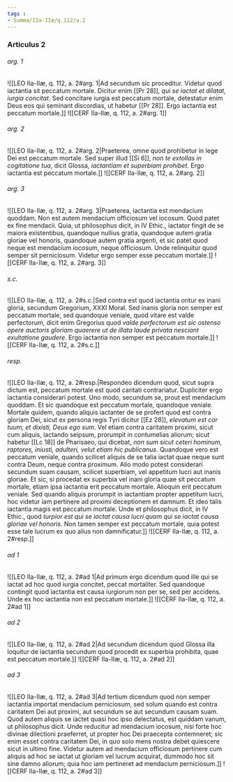 ```yaml
---
tags : 
- Summa/IIa-IIæ/q.112/a.2
---
```


### Articulus 2

###### arg. 1
![[LEO IIa-IIæ, q. 112, a. 2#arg. 1|Ad secundum sic proceditur. Videtur quod iactantia sit peccatum mortale. Dicitur enim [[Pr 28]], *qui se iactat et dilatat, iurgia concitat*. Sed concitare iurgia est peccatum mortale, detestatur enim Deus eos qui seminant discordias, ut habetur [[Pr 28]]. Ergo iactantia est peccatum mortale.]]
![[CERF IIa-IIæ, q. 112, a. 2#arg. 1]]

###### arg. 2
![[LEO IIa-IIæ, q. 112, a. 2#arg. 2|Praeterea, omne quod prohibetur in lege Dei est peccatum mortale. Sed super illud [[Si 6]], *non te extollas in cogitatione tua*, dicit Glossa, *iactantiam et superbiam prohibet*. Ergo iactantia est peccatum mortale.]]
![[CERF IIa-IIæ, q. 112, a. 2#arg. 2]]

###### arg. 3
![[LEO IIa-IIæ, q. 112, a. 2#arg. 3|Praeterea, iactantia est mendacium quoddam. Non est autem mendacium officiosum vel iocosum. Quod patet ex fine mendacii. Quia, ut philosophus dicit, in IV Ethic., iactator fingit de se maiora existentibus, quandoque nullius gratia, quandoque autem gratia gloriae vel honoris, quandoque autem gratia argenti, et sic patet quod neque est mendacium iocosum, neque officiosum. Unde relinquitur quod semper sit perniciosum. Videtur ergo semper esse peccatum mortale.]]
![[CERF IIa-IIæ, q. 112, a. 2#arg. 3]]

###### s.c.
![[LEO IIa-IIæ, q. 112, a. 2#s.c.|Sed contra est quod iactantia oritur ex inani gloria, secundum Gregorium, XXXI Moral. Sed inanis gloria non semper est peccatum mortale, sed quandoque veniale, quod vitare est valde perfectorum, dicit enim Gregorius quod *valde perfectorum est sic ostenso opere auctoris gloriam quaerere ut de illata laude privata nesciant exultatione gaudere*. Ergo iactantia non semper est peccatum mortale.]]
![[CERF IIa-IIæ, q. 112, a. 2#s.c.]]

###### resp.
![[LEO IIa-IIæ, q. 112, a. 2#resp.|Respondeo dicendum quod, sicut supra dictum est, peccatum mortale est quod caritati contrariatur. Dupliciter ergo iactantia considerari potest. Uno modo, secundum se, prout est mendacium quoddam. Et sic quandoque est peccatum mortale, quandoque veniale. Mortale quidem, quando aliquis iactanter de se profert quod est contra gloriam Dei, sicut ex persona regis Tyri dicitur [[Ez 28]], *elevatum est cor tuum, et dixisti, Deus ego sum*. Vel etiam contra caritatem proximi, sicut cum aliquis, iactando seipsum, prorumpit in contumelias aliorum; sicut habetur [[Lc 18]] de Pharisaeo, qui dicebat, *non sum sicut ceteri hominum, raptores, iniusti, adulteri, velut etiam hic publicanus*. Quandoque vero est peccatum veniale, quando scilicet aliquis de se talia iactat quae neque sunt contra Deum, neque contra proximum. Alio modo potest considerari secundum suam causam, scilicet superbiam, vel appetitum lucri aut inanis gloriae. Et sic, si procedat ex superbia vel inani gloria quae sit peccatum mortale, etiam ipsa iactantia erit peccatum mortale. Alioquin erit peccatum veniale. Sed quando aliquis prorumpit in iactantiam propter appetitum lucri, hoc videtur iam pertinere ad proximi deceptionem et damnum. Et ideo talis iactantia magis est peccatum mortale. Unde et philosophus dicit, in IV Ethic., quod *turpior est qui se iactat causa lucri quam qui se iactat causa gloriae vel honoris*. Non tamen semper est peccatum mortale, quia potest esse tale lucrum ex quo alius non damnificatur.]]
![[CERF IIa-IIæ, q. 112, a. 2#resp.]]

###### ad 1
![[LEO IIa-IIæ, q. 112, a. 2#ad 1|Ad primum ergo dicendum quod ille qui se iactat ad hoc quod iurgia concitet, peccat mortaliter. Sed quandoque contingit quod iactantia est causa iurgiorum non per se, sed per accidens. Unde ex hoc iactantia non est peccatum mortale.]]
![[CERF IIa-IIæ, q. 112, a. 2#ad 1]]

###### ad 2
![[LEO IIa-IIæ, q. 112, a. 2#ad 2|Ad secundum dicendum quod Glossa illa loquitur de iactantia secundum quod procedit ex superbia prohibita, quae est peccatum mortale.]]
![[CERF IIa-IIæ, q. 112, a. 2#ad 2]]

###### ad 3
![[LEO IIa-IIæ, q. 112, a. 2#ad 3|Ad tertium dicendum quod non semper iactantia importat mendacium perniciosum, sed solum quando est contra caritatem Dei aut proximi, aut secundum se aut secundum causam suam. Quod autem aliquis se iactet quasi hoc ipso delectatus, est quiddam vanum, ut philosophus dicit. Unde reducitur ad mendacium iocosum, nisi forte hoc divinae dilectioni praeferret, ut propter hoc Dei praecepta contemneret; sic enim esset contra caritatem Dei, in quo solo mens nostra debet quiescere sicut in ultimo fine. Videtur autem ad mendacium officiosum pertinere cum aliquis ad hoc se iactat ut gloriam vel lucrum acquirat, dummodo hoc sit sine damno aliorum; quia hoc iam pertineret ad mendacium perniciosum.]]
![[CERF IIa-IIæ, q. 112, a. 2#ad 3]]

